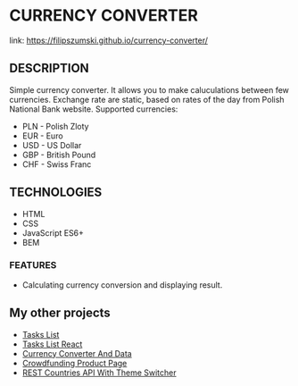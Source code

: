 # CURRENCY CONVERTER

 link: https://filipszumski.github.io/currency-converter/

## DESCRIPTION

Simple currency converter. It allows you to make caluculations between few currencies. Exchange rate are static, based on rates of the day from Polish National Bank website. Supported currencies:

- PLN - Polish Zloty
- EUR - Euro
- USD - US Dollar
- GBP - British Pound
- CHF - Swiss Franc

## TECHNOLOGIES

- HTML
- CSS
- JavaScript ES6+
- BEM

### FEATURES

- Calculating currency conversion and displaying result.

## My other projects

- [Tasks List](https://filipszumski.github.io/tasks-list/)
- [Tasks List React](https://filipszumski.github.io/tasks-list-react/)
- [Currency Converter And Data](https://filipszumski.github.io/currency-converter-and-data-react/)
- [Crowdfunding Product Page](https://filipszumski.github.io/crowdfunding-product-page/)
- [REST Countries API With Theme Switcher](https://filipszumski.github.io/rest-countries-api-with-color-theme-switcher/)


